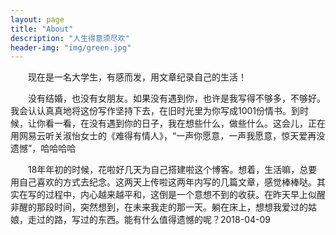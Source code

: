 ```yaml
---
layout: page
title: "About"
description: "人生得意须尽欢" 
header-img: "img/green.jpg"
---
```


&emsp;&emsp;现在是一名大学生，有感而发，用文章纪录自己的生活！




&emsp;&emsp;没有结婚，也没有女朋友。如果没有遇到你，也许是我写得不够多，不够好。我会认认真真地将这份写作坚持下去，在旧时光里为你写成1001份情书。到时候，让你看一看，在没有遇到你的日子，我在想些什么，做些什么。这会儿，正在用网易云听关淑怡女士的《难得有情人》，“一声你愿意，一声我愿意，惊天爱再没遗憾”，哈哈哈哈

&emsp;&emsp;18年年初的时候，花啦好几天为自己搭建啦这个博客。想着，生活嘛，总要用自己喜欢的方式去纪念。这两天上传啦这两年内写的几篇文章，感觉棒棒哒。其实在写的过程中，内心越来越平和，这倒是一个意想不到的收获。在昨天早上似醒非醒的那段时间，突然想到，在未来我走的那一天。躺在床上，想想我爱过的姑娘，走过的路，写过的东西。能有什么值得遗憾的呢？2018-04-09
